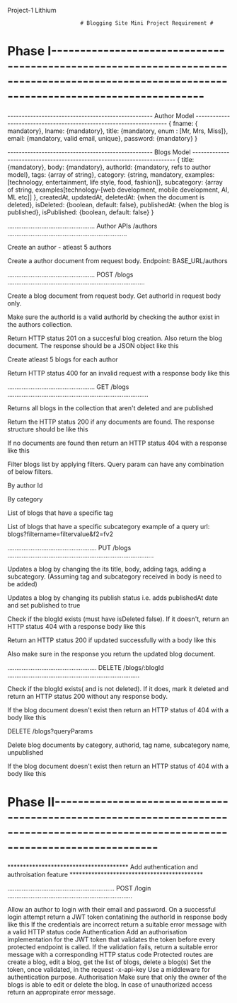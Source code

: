 Project-1
Lithium

                           # Blogging Site Mini Project Requirement #

# Phase I--------------------------------------------------------------------------------------------------------------------------------------------

--------------------------------------------------- Author Model --------------------------------------------------------------------
{ 
    fname: { mandatory},
    lname: {mandatory},
    title: {mandatory, 
    enum : [Mr, Mrs, Miss]}, 
    email: {mandatory, valid email, unique},
    password: {mandatory}
}

--------------------------------------------------- Blogs Model ------------------------------------------------------------------------
{ 
    title: {mandatory},
    body: {mandatory},
    authorId: {mandatory, refs to author model},
    tags: {array of string},
    category: {string, mandatory, examples: [technology, entertainment, life style, food, fashion]},
    subcategory: {array of string, examples[technology-[web development, mobile development, AI, ML etc]] },
    createdAt, updatedAt, deletedAt: {when the document is deleted}, isDeleted: {boolean, default: false},
    publishedAt: {when the blog is published}, isPublished: {boolean, default: false}
}

................................................. Author APIs /authors ...................................................................

Create an author - atleast 5 authors

Create a author document from request body. Endpoint: BASE_URL/authors

................................................. POST /blogs .............................................................................

Create a blog document from request body. Get authorId in request body only.

Make sure the authorId is a valid authorId by checking the author exist in the authors collection.

Return HTTP status 201 on a succesful blog creation. Also return the blog document. The response should be a JSON object like this

Create atleast 5 blogs for each author

Return HTTP status 400 for an invalid request with a response body like this

................................................. GET /blogs ...............................................................................

Returns all blogs in the collection that aren't deleted and are published

Return the HTTP status 200 if any documents are found. The response structure should be like this

If no documents are found then return an HTTP status 404 with a response like this

Filter blogs list by applying filters. Query param can have any combination of below filters.

By author Id

By category

List of blogs that have a specific tag

List of blogs that have a specific subcategory example of a query url: blogs?filtername=filtervalue&f2=fv2

.................................................. PUT /blogs ..................................................................................

Updates a blog by changing the its title, body, adding tags, adding a subcategory. (Assuming tag and subcategory received in body is need to be added)

Updates a blog by changing its publish status i.e. adds publishedAt date and set published to true

Check if the blogId exists (must have isDeleted false). If it doesn't, return an HTTP status 404 with a response body like this

Return an HTTP status 200 if updated successfully with a body like this

Also make sure in the response you return the updated blog document.

.................................................. DELETE /blogs/:blogId ..........................................................................

Check if the blogId exists( and is not deleted). If it does, mark it deleted and return an HTTP status 200 without any response body.

If the blog document doesn't exist then return an HTTP status of 404 with a body like this

DELETE /blogs?queryParams

Delete blog documents by category, authorid, tag name, subcategory name, unpublished

If the blog document doesn't exist then return an HTTP status of 404 with a body like this

# Phase II------------------------------------------------------------------------------------------------------------------------------------
*************************************** Add authentication and authroisation feature *******************************************

............................................................ POST /login ......................................................................

Allow an author to login with their email and password. On a successful login attempt return a JWT token contatining the authorId in response body like this
If the credentials are incorrect return a suitable error message with a valid HTTP status code
Authentication
Add an authorisation implementation for the JWT token that validates the token before every protected endpoint is called. If the validation fails, return a suitable error message with a corresponding HTTP status code
Protected routes are create a blog, edit a blog, get the list of blogs, delete a blog(s)
Set the token, once validated, in the request -x-api-key
Use a middleware for authentication purpose.
Authorisation
Make sure that only the owner of the blogs is able to edit or delete the blog.
In case of unauthorized access return an appropirate error message.
